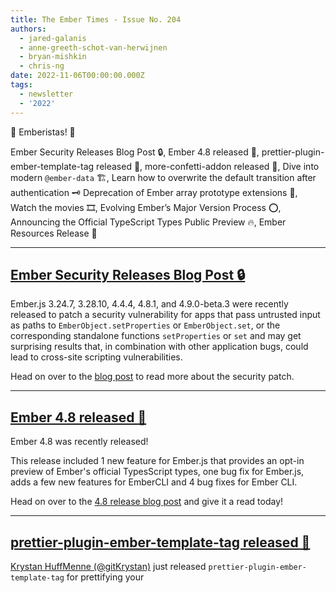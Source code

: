 ```yaml
---
title: The Ember Times - Issue No. 204
authors:
  - jared-galanis
  - anne-greeth-schot-van-herwijnen
  - bryan-mishkin
  - chris-ng
date: 2022-11-06T00:00:00.000Z
tags:
  - newsletter
  - '2022'
---
```


👋 Emberistas! 🐹

Ember Security Releases Blog Post 🔒,
Ember 4.8 released 🐹,
prettier-plugin-ember-template-tag released 🙌,
more-confetti-addon released 🥳,
Dive into modern `@ember-data` 🏗️,
Learn how to overwrite the default transition after authentication 🗝️
Deprecation of Ember array prototype extensions 🧹,
Watch the movies 🎞,
Evolving Ember’s Major Version Process ⭕,
Announcing the Official TypeScript Types Public Preview 🔥,
Ember Resources Release 🎉

---

## [Ember Security Releases Blog Post 🔒](https://blog.emberjs.com/ember-4-8-1-released)

Ember.js 3.24.7, 3.28.10, 4.4.4, 4.8.1, and 4.9.0-beta.3 were recently released to patch a security vulnerability for apps that pass untrusted input as paths to `EmberObject.setProperties` or `EmberObject.set`, or the corresponding standalone functions `setProperties` or `set` and may get surprising results that, in combination with other application bugs, could lead to cross-site scripting vulnerabilities.

Head on over to the [blog post](https://blog.emberjs.com/ember-4-8-1-released) to read more about the security patch.

---

## [Ember 4.8 released 🐹](https://blog.emberjs.com/ember-4-8-released)

Ember 4.8 was recently released!

This release included 1 new feature for Ember.js that provides an opt-in preview of Ember's official TypesScript types, one bug fix for Ember.js, adds a few new features for EmberCLI and 4 bug fixes for Ember CLI.

Head on over to the [4.8 release blog post](https://blog.emberjs.com/ember-4-8-released) and give it a read today!

---

## [prettier-plugin-ember-template-tag released 🙌](https://twitter.com/HM_Krystan/status/1588313200919216129)

<!-- alex ignore just-->

[Krystan HuffMenne (@gitKrystan)](https://github.com/gitKrystan) just released `prettier-plugin-ember-template-tag` for prettifying your <template> tags in both `.gjs` and `.gts` files!

Go check out the [repo](https://github.com/gitKrystan/prettier-plugin-ember-template-tag) today.

---

## [more-confetti-addon released 🥳](https://twitter.com/agvanherwijnen/status/1588260038107226112?s=46&t=2KcBfrqJichoraVvI3uWSA)

[Anne-Greeth Schot-van Herwijnen (@MinThaMie)](https://github.com/MinThaMie) announced the release of `more-confetti-addon`, an addon that provides a helper to call the [canvas-confetti package](https://www.npmjs.com/package/canvas-confetti) in your Ember templates!

Check out the [repo](https://github.com/MinThaMie/more-confetti-addon#readme) and the [docs page](https://more-ember-confetti.netlify.app/) today!

---

## [🏗️ Dive into modern `@ember-data` - part 1](https://blog.lux.name/2-dive-into-ember-data-1/)

In a series of blog posts, [Lukas Kohler (@luxferrsum)](https://github.com/luxferresum) talks about the future of `@ember-data` and how to use it from the perspective of someone that didn’t develop it. In the [first blog post](https://blog.lux.name/2-dive-into-ember-data-1/), [Lukas](https://github.com/luxferresum) explains how to build your **own** `@ember-data/model` and use the new `@ember-data` APIs: `Schema` and `RecordData`.

---

<!-- alex ignore simple -->

## [🗝️ Ember Simple Auth - how to overwrite the default transition after authentication](https://sabin.dev/ember-simple-auth-how-to-overwrite-the-default-transition-after-authentication)

<!-- alex ignore simple -->

This blog post by [Sabin Hertanu (@herzzanu)](https://github.com/herzzanu) will cover how to protect your routes, get rid of Ember Simple Auth mixins and how you can overwrite the default transitions defined in Ember Simple Auth. If you are still using the Ember Simple Auth mixins follow the steps in the [blog post](https://sabin.dev/ember-simple-auth-how-to-overwrite-the-default-transition-after-authentication) to migrate away from them and get rid of **all** deprecation warnings.

---

## [Deprecation of Ember array prototype extensions 🧹](https://rfcs.emberjs.com/id/0848-deprecate-array-prototype-extensions/)

<!-- alex ignore Hang -->

A long-awaited [RFC](https://rfcs.emberjs.com/id/0848-deprecate-array-prototype-extensions/) written by [Hang Li (@smilland)](https://github.com/smilland) to deprecate Ember array prototype extensions was recently [merged](https://github.com/emberjs/rfcs/pull/848). Prototype extensions now come [disabled](https://github.com/ember-cli/ember-cli/pull/10017) by default as of ember-cli [v4.9.0-beta.0](https://github.com/ember-cli/ember-cli/releases/tag/v4.9.0-beta.0).

[Santhosh Venkata Rama Siva Thanakala Gani (@tgvrssanthosh)](https://github.com/tgvrssanthosh) has implemented an auto-fixer for the [ember/no-array-prototype-extensions](https://github.com/ember-cli/eslint-plugin-ember/blob/master/docs/rules/no-array-prototype-extensions.md) lint rule which works for all Ember array prototype extensions that do not involve reactivity in [v11.1.0](https://github.com/ember-cli/eslint-plugin-ember/releases/tag/v11.1.0) of [eslint-plugin-ember](https://github.com/ember-cli/eslint-plugin-ember). Try enabling the rule in your codebase and running the autofixer. There's also an auto-fixable [ember-template-lint](https://github.com/ember-template-lint/ember-template-lint) version of [no-array-prototype-extensions](https://github.com/ember-template-lint/ember-template-lint/blob/master/docs/rule/no-array-prototype-extensions.md) to try out.

---

## [🎞 EmberFest videos are live!](https://youtube.com/playlist?list=PLN4SpDLOSVkTA8pYgcgKlo5AsQnZ0fiWV)

Last September a group of Emberistas gathered in Paris to enjoy the [latest edition of EmberFest](https://emberfest.eu). The talks of this awesome hybrid event are now live on [YouTube](https://youtube.com/playlist?list=PLN4SpDLOSVkTA8pYgcgKlo5AsQnZ0fiWV). So if you missed a talk because of timezone struggles, want to watch your own amazing performance or are interested in the talks in general, go check [**them**](https://youtube.com/playlist?list=PLN4SpDLOSVkTA8pYgcgKlo5AsQnZ0fiWV) out right now!

---

## [Evolving Ember’s Major Version Process ⭕](https://blog.emberjs.com/evolving-embers-major-version-process)

Starting in the current 4.0 cycle, Ember major versions will be 18 months long, running from the `.0` release up to the `.12` release, and then starting a new major version as outlined in [RFC 0830](https://rfcs.emberjs.com/id/0830-evolving-embers-major-version-process/). This means that you can expect 5.0 in May 2023, 6.0 in November 2024, 7.0 in May 2026, and so on.

While this is a significant shift in how we think about _major_ versions in Ember, there are a lot of things which remain unchanged:

- **Our approach to minor releases is not changing.** We will keep releasing on the same steady cadence. Features will be in, or not, based on whether they’re ready.
- **Our approach to Long Term Support releases is not changing.** That means that every major version will have 3 LTS releases over its life: the `.4`, `.8`, and `.12` releases.
- **Our approach to Editions is not changing.** Similar to what we did with Octane, we will release Polaris and any future edition in a minor release, when it is fully ready.
- **Our approach to breaking changes is not changing.** We will not be making more breaking changes because of this policy, and we will not make breaking changes without clear migration paths. We have also committed not to introduce new deprecations targeting the next major after the `.10` release of the current major.

This change enables Ember to have a predictable cadence for major versions similar to what we have had for minor versions. Read more about this change in the full [blog post](https://blog.emberjs.com/evolving-embers-major-version-process).

---

## [Announcing the Official TypeScript Types Public Preview 🔥](https://blog.emberjs.com/announcing-official-typescript-types-public-preview/)

[Chris Krycho (@chriskrycho)](https://github.com/chriskrycho) wrote a [post](https://blog.emberjs.com/announcing-official-typescript-types-public-preview/) on how Ember is shipping a public preview of the official TypeScript support for the framework itself. Anyone using TypeScript with Ember 4.8.0 Beta 2 or later can opt into using these preview types by removing the corresponding `@types` packages and adding the following import in your `types/<your app>/index.d.ts` file:

```js
import 'ember-source/types';
import 'ember-source/types/preview';
```

Note there is a known issue when using the `@types/ember-data` packages which are not compatible with these types because they assume the presence of many of the Ember Classic types that were removed in this migration. If you are using Ember Data with TypeScript, you will need to wait for a future update. The key difference between the stable and preview types is: our stable types must be generated from Ember's own TypeScript source code, while the preview types are hand-written type definitions. All public API remains supported however there will only be minimal support for Ember Classic APIs around class definitions (see [RFC 800](https://rfcs.emberjs.com/id/0800-ts-adoption-plan/) for more details).

---

## [Ember Resources Release 🎉](https://twitter.com/nullvoxpopuli/status/1568694246521319424)

[Thomas Gossmann (@gossi)](https://github.com/gossi) together with [NullVoxPopuli (@NullVoxPopuli)](https://github.com/NullVoxPopuli) released a new version of [ember-resources](https://github.com/NullVoxPopuli/ember-resources), an addon that implements the [Resource pattern](https://ember-resources.pages.dev/#what-is-a-resource). The new release starting in [v5.4.0](https://github.com/NullVoxPopuli/ember-resources/releases/tag/v5.4.0) adds the "owner" (app/engine instance) to function-based resources so now resources can access services, or whatever else is in the registry.

```js
const myResource = resource(({ on, owner }) => {
  let foo = owner.lookup('service:foo');

  return () => foo.someValue;
});
```

Try it out today by [installing](https://ember-resources.pages.dev/#installation) it in your app!

---

## [Ember QUnit 6.0.0 Release 🚀](https://github.com/emberjs/ember-qunit/releases/tag/v6.0.0)

[Chris Krycho (@chriskrycho)](https://github.com/chriskrycho) along with [Bert De Block (@bertdeblock)](https://github.com/bertdeblock) and [Francesco Novy (@mydea)](https://github.com/mydea) released ember-qunit v6.0.0, which adds full support for Ember v4, including [ember-auto-import](https://github.com/ef4/ember-auto-import) v2, and drops support for Ember versions before v3.24, and fixes bugs around focus related tests.

---

## [👏 Contributors' corner](https://guides.emberjs.com/release/contributing/repositories/)

<p>This week we'd like to thank our siblings for their contributions to Ember and related repositories! 💖</p>

---

## [🤓 Connect with us](https://docs.google.com/forms/d/e/1FAIpQLScqu7Lw_9cIkRtAiXKitgkAo4xX_pV1pdCfMJgIr6Py1V-9Og/viewform)

<div class="blog-row">
  <img class="float-right small transparent padded" alt="Office Hours Tomster Mascot" title="Readers' Questions" src="/images/tomsters/officehours.png" />

  <p>Wondering about something related to Ember, Ember Data, Glimmer, or addons in the Ember ecosystem, but don't know where to ask? Readers’ Questions are just for you!</p>

  <p><strong>Submit your own</strong> short and sweet <strong>question</strong> under <a href="https://bit.ly/ask-ember-core" target="rq">bit.ly/ask-ember-core</a>. And don’t worry, there are no silly questions, we appreciate them all - promise! 🤞</p>

  <p>Want to write for the Ember Times? Have a suggestion for next week's issue? Join us at <a href="https://discordapp.com/channels/480462759797063690/485450546887786506">#support-ember-times</a> on the <a href="https://discord.gg/emberjs">Ember Community Discord</a> or ping us <a href="https://twitter.com/embertimes">@embertimes</a> on Twitter.</p>

  <p>Keep on top of what's been going on in Emberland this week by subscribing to our <a href="https://embertimes.substack.com/">e-mail newsletter</a>! You can also find our posts on the <a href="https://blog.emberjs.com/tag/newsletter">Ember blog</a>. See you in two weeks!</p>
</div>

---

That's another wrap! ✨

Be kind,

Jared Galanis, Anne-Greeth Schot-van Herwijnen, Bryan Mishkin, Chris Ng, the crowd and the Learning Team

